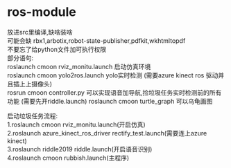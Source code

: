 # ros-module
放进src里编译,缺啥装啥  
可能会缺 rbx1,arbotix,robot-state-publisher,pdfkit,wkhtmltopdf  
不要忘了给python文件加可执行权限  
部分语句:  
roslaunch cmoon rviz_monitu.launch 启动仿真环境  
roslaunch cmoon  yolo2ros.launch yolo实时检测 (需要azure kinect ros 驱动并且插上上摄像头)  
rosrun cmoon controller.py 可以实现语音加导航,捡垃圾任务实时检测前的所有功能  (需要先开riddle.launch)
roslaunch cmoon turtle_graph 可以乌龟画图  
  
启动垃圾任务流程:  
1.roslaunch cmoon rviz_monitu.launch(开启仿真)  
2.roslaunch azure_kinect_ros_driver rectify_test.launch(需要连上azure kinect)  
3.roslaunch riddle2019 riddle.launch(开启语音识别)  
4.roslaunch cmoon rubbish.launch(主程序)  

